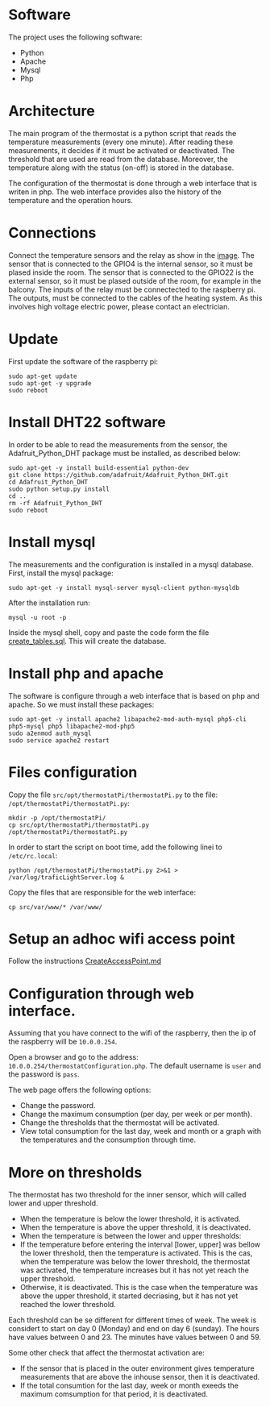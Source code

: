 # Software

The project uses the following software:

* Python
* Apache
* Mysql
* Php

# Architecture

The main program of the thermostat is a python script that reads the temperature measurements (every one minute).
After reading these measurements, it decides if it must be activated or deactivated.
The threshold that are used are read from the database.
Moreover, the temperature along with the status (on-off) is stored in the database.

The configuration of the thermostat is done through a web interface that is writen in php.
The web interface provides also the history of the temperature and the operation hours.

# Connections

Connect the temperature sensors and the relay as show in the [image](schematic.png).
The sensor that is connected to the GPIO4 is the internal sensor,
 so it must be plased inside the room.
The sensor that is connected to the GPIO22 is the external sensor,
 so it must be plased outside of the room, for example in the balcony.
The inputs of the relay must be connectected to the raspberry pi.
The outputs, must be connected to the cables of the heating system. 
As this involves high voltage electric power, please contact an electrician.

# Update

First update the software of the raspberry pi:

    sudo apt-get update
    sudo apt-get -y upgrade
    sudo reboot

# Install DHT22 software

In order to be able to read the measurements from the sensor, 
the Adafruit_Python_DHT package must be installed, as described below:

    sudo apt-get -y install build-essential python-dev
    git clone https://github.com/adafruit/Adafruit_Python_DHT.git
    cd Adafruit_Python_DHT
    sudo python setup.py install
    cd ..
    rm -rf Adafruit_Python_DHT
    sudo reboot

# Install mysql

The measurements and the configuration is installed in a mysql database.
First, install the mysql package:

    sudo apt-get -y install mysql-server mysql-client python-mysqldb


After the installation run:

    mysql -u root -p

Inside the mysql shell, copy and paste the code form the file [create_tables.sql](create_tables.sql).
This will create the database.

# Install php and apache

The software is configure through a web interface that is based on php and apache.
So we must install these packages:

    sudo apt-get -y install apache2 libapache2-mod-auth-mysql php5-cli php5-mysql php5 libapache2-mod-php5
    sudo a2enmod auth_mysql
    sudo service apache2 restart

# Files configuration

Copy the file `src/opt/thermostatPi/thermostatPi.py` to the file: `/opt/thermostatPi/thermostatPi.py`:

    mkdir -p /opt/thermostatPi/
    cp src/opt/thermostatPi/thermostatPi.py /opt/thermostatPi/thermostatPi.py

In order to start the script on boot time, add the following linei to `/etc/rc.local`:

    python /opt/thermostatPi/thermostatPi.py 2>&1 > /var/log/traficLightServer.log &

Copy the files that are responsible for the web interface:

    cp src/var/www/* /var/www/

# Setup an adhoc wifi access point

Follow the instructions [CreateAccessPoint.md](CreateAccessPoint.md)

# Configuration through web interface.

Assuming that you have connect to the wifi of the raspberry, then the ip of the raspberry will be `10.0.0.254`.

Open a browser and go to the address: `10.0.0.254/thermostatConfiguration.php`. The default username is `user` and the password is `pass`.

The web page offers the following options:

*  Change the password.
*  Change the maximum consumption (per day, per week or per month).
*  Change the thresholds that the thermostat will be activated.
*  View total consumption for the last day, week and month or a graph with the temperatures and the consumption through time.

# More on thresholds

The thermostat has two threshold for the inner sensor, which will called lower and upper threshold.
* When the temperature is below the lower threshold, it is activated.
* When the temperature is above the upper threshold, it is deactivated.
* When the temperature is between the lower and upper thresholds:
*   If the temperature before entering the interval [lower, upper] was bellow the lower threshold, then the temperature is activated. This is the cas, when the temperature was below the lower threshold, the thermostat was activated, the temperature increases but it has not yet reach the upper threshold.
*   Otherwise, it is deactivated. This is the case when the temperature was above the upper threshold, it started decriasing, but it has not yet reached the lower threshold.

Each threshold can be se different for different times of week. The week is considert to start on day 0 (Monday) and end on day 6 (sunday). The hours have values between 0 and 23. The minutes have values between 0 and 59.

Some other check that affect the thermostat activation are:
* If the sensor that is placed in the outer environment gives temperature measurements that are above the inhouse sensor, then it is deactivated.
* If the total consumtion for the last day, week or month exeeds the maximum comsumption for that period, it is deactivated.

